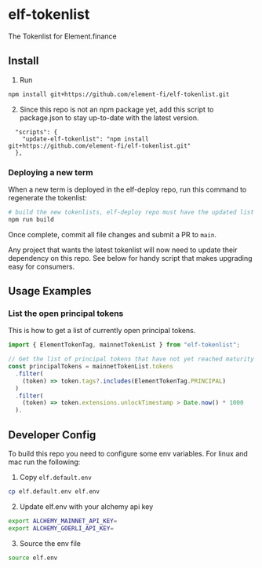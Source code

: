 # elf-tokenlist

The Tokenlist for Element.finance

## Install

1. Run

```bash
npm install git+https://github.com/element-fi/elf-tokenlist.git
```

2. Since this repo is not an npm package yet, add this script to package.json to
   stay up-to-date with the latest version.

```
  "scripts": {
    "update-elf-tokenlist": "npm install git+https://github.com/element-fi/elf-tokenlist.git"
  },
```

### Deploying a new term

When a new term is deployed in the elf-deploy repo, run this command to
regenerate the tokenlist:

```bash
# build the new tokenlists, elf-deploy repo must have the updated list
npm run build
```

Once complete, commit all file changes and submit a PR to `main`.

Any project that wants the latest tokenlist will now need to update their
dependency on this repo. See below for handy script that makes upgrading easy
for consumers.

## Usage Examples

### List the open principal tokens

This is how to get a list of currently open principal tokens.

```ts
import { ElementTokenTag, mainnetTokenList } from "elf-tokenlist";

// Get the list of principal tokens that have not yet reached maturity
const principalTokens = mainnetTokenList.tokens
  .filter(
    (token) => token.tags?.includes(ElementTokenTag.PRINCIPAL)
  )
  .filter(
    (token) => token.extensions.unlockTimestamp > Date.now() * 1000
  ).
```

## Developer Config

To build this repo you need to configure some env variables. For linux and mac run the following:

1. Copy `elf.default.env`

```bash
cp elf.default.env elf.env
```

2. Update elf.env with your alchemy api key

```bash
export ALCHEMY_MAINNET_API_KEY=
export ALCHEMY_GOERLI_API_KEY=
```

3. Source the env file

```bash
source elf.env
```
